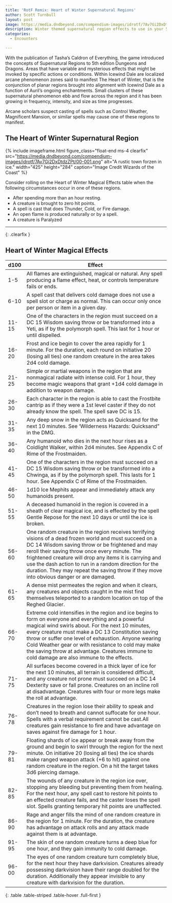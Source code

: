 ```yaml
---
title: 'RotF Remix: Heart of Winter Supernatural Regions'
author: Scott Turnbull
layout: post
image: https://media.dndbeyond.com/compendium-images/idrotf/7Av7Gi2DxDtdzZPt/00-001.png
description: Winter themed supernatural region effects to use in your 5th edition Icewind Dale Rime of the Frostmaiden game.
categories:
  - Encounters

---
```


With the publication of Tasha&#8217;s Caldron of Everything, the game introduced the concepts of Supernatural Regions to 5th edition Dungeons and Dragons. Areas that have variable and mysterious effects that might be invoked by specific actions or conditions. Within Icewind Dale are localized arcane phenomenon zones said to manifest The Heart of Winter, that is the conjunction of planar regions brought into alignment with Icewind Dale as a function of Auril&#8217;s ongoing enchantments. Small clusters of these supernatural phenomenon ebb and flow across the region and it has been growing in frequency, intensity, and size as time progresses.

Arcane scholars suspect casting of spells such as Control Weather, Magnificent Mansion, or similar spells may cause one of these regions to manifest.

## The Heart of Winter Supernatural Region

{% include imageframe.html
  figure_class="float-end ms-4 clearfix"
  src="https://media.dndbeyond.com/compendium-images/idrotf/7Av7Gi2DxDtdzZPt/00-001.png"
  alt="A rustic town forzen in ice."
  width="425" height="284"
  caption="Image Credit Wizards of the Coast"
 %}


Consider rolling on the Heart of Winter Magical Effects table when the following circumstances occur in one of these regions. 

  * After spending more than an hour resting.
  * A creature is brought to zero hit points.
  * A spell is cast that does Thunder, Cold, or Fire damage.
  * An open flame is produced naturally or by a spell.
  * A creature is Paralyzed

***
{: .clearfix }

## Heart of Winter Magical Effects


|d100|Effect|
|--- |--- |
|1-5|All flames are extinguished, magical or natural. Any spell producing a flame effect, heat, or controls temperature fails or ends.|
|6-10|A spell cast that delivers cold damage does not use a spell slot or charge as normal. This can occur only once per person or item in a given day.|
|11-15|One of the characters in the region must succeed on a DC 15 Wisdom saving throw or be transformed into a Yeti, as if by the polymorph spell. This last for 1 hour or until dispelled.|
|16-20|Frost and ice begin to cover the area rapidly for 1 minute. For the duration, each round on initiative 20 (losing all ties) one random creature in the area takes 2d4 cold damage.|
|21-25|Simple or martial weapons in the region that are nonmagical radiate with intense cold. For 1 hour, they become magic weapons that grant +1d4 cold damage in addition to weapon damage.|
|26-30|Each character in the region is able to cast the Frostbite cantrip as if they were a 1st level caster if they do not already know the spell. The spell save DC is 15.|
|31-35|Any deep snow in the region acts as Quicksand for the next 10 minutes. See ‘Wilderness Hazards: Quicksand” in the DMG.|
|36-40|Any humanoid who dies in the next hour rises as a Coldlight Walker, within 2d4 minutes. See Appendix C of Rime of the Frostmaiden.|
|41-45|One of the characters in the region must succeed on a DC 15 Wisdom saving throw or be transformed into a Chwinga, as if by the polymorph spell. This lasts for 1 hour. See Appendix C of Rime of the Frostmaiden.|
|46-50|1d10 Ice Mephits appear and immediately attack any humanoids present.|
|51-55|A deceased humanoid in the region is covered in a sheath of clear magical ice, and is effected by the spell Gentle Repose for the next 10 days or until the ice is broken.|
|56-60|One random creature in the region receives terrifying visions of a dead frozen world and must succeed on a DC 14 Wisdom saving throw or be frightened and may reroll their saving throw once every minute. The frightened creature will drop any items it is carrying and use the dash action to run in a random direction for the duration. They may repeat the saving throw if they move into obvious danger or are damaged.|
|61-65|A dense mist permeates the region and when it clears, any creatures and objects caught in the mist find themselves teleported to a random location on top of the Reghed Glacier.|
|66-70|Extreme cold intensifies in the region and ice begins to form on everyone and everything and a powerful magical wind swirls about. For the next 10 minutes, every creature must make a DC 13 Constitution saving throw or suffer one level of exhaustion. Anyone wearing Cold Weather gear or with resistance to cold may make the saving throw at advantage. Creatures immune to cold damage are also immune to the effects.|
|71-75|All surfaces become covered in a thick layer of ice for the next 10 minutes, all terrain is considered difficult, and any creature not prone must succeed on a DC 14 Dexterity save or fall prone. Creatures on an incline roll at disadvantage. Creatures with four or more legs make the roll at advantage.|
| 76-78 |Creatures in the region lose their ability to speak and don’t need to breath and cannot suffocate for one hour. Spells with a verbal requirement cannot be cast.All creatures gain resistance to fire and have advantage on saves against fire damage for 1 hour.|
| 79-81 |Floating shards of ice appear or break away from the ground and begin to swirl through the region for the next minute. On initiative 20 (losing all ties) the ice shards make ranged weapon attack (+6 to hit) against one random creature in the region. On a hit the target takes 3d6 piercing damage.|
|82-85|The wounds of any creature in the region ice over, stopping any bleeding but preventing them from healing. For the next hour, any spell cast to restore hit points to an effected creature fails, and the caster loses the spell slot. Spells granting temporary hit points are unaffected.|
|86-90|Rage and anger fills the mind of one random creature in the region for 1 minute. For the duration, the creature has advantage on attack rolls and any attack made against them is at advantage.|
|91-95|The skin of one random creature turns a deep blue for one hour, and they gain immunity to cold damage.|
|96-00|The eyes of one random creature turn completely blue, for the next hour they have darkvision. Creatures already possessing darkvision have their range doubled for the duration. Additionally they appear invisible to any creature with darkvision for the duration.|
{: .table .table-striped .table-hover .full-first }